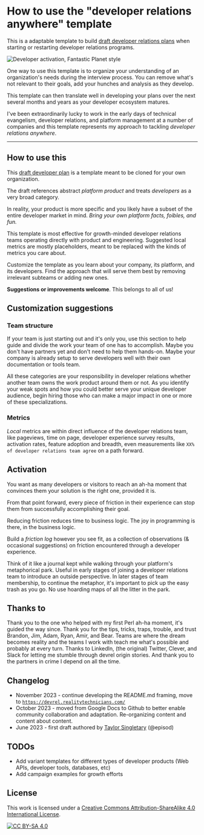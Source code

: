 # How to use the "developer relations anywhere" template

This is a adaptable template to build [draft developer relations plans](template.md) when starting or restarting developer relations programs.

![Developer activation, Fantastic Planet style](http://realitytechnicians.com/img/fantastic-planet-mount-head.gif "Developer activation, Fantastic Planet style")

One way to use this template is to organize your understanding of an organization's needs during the interview process. You can remove what's not relevant to their goals, add your hunches and analysis as they develop.

This template can then translate well in developing your plans over the next several months and years as your developer ecosystem matures.

I've been extraordinarily lucky to work in the early days of technical evangelism, developer relations, and platform management at a number of companies and this template represents my approach to tackling _developer relations anywhere_.

---

## How to use this

This [draft developer plan](template.md) is a template meant to be cloned for your own organization. 

The draft references abstract _platform product_ and treats _developers_ as a very broad category. 

In reality, your product is more specific and you likely have a subset of the entire developer market in mind. _Bring your own platform facts, foibles, and fun._

This template is most effective for growth-minded developer relations teams operating directly with product and engineering. Suggested local metrics are mostly placeholders, meant to be replaced with the kinds of metrics you care about.

Customize the template as you learn about your company, its platform, and its developers. Find the approach that will serve them best by removing irrelevant subteams or adding new ones.

**Suggestions or improvements welcome**. This belongs to all of us!

## Customization suggestions

### Team structure

If your team is just starting out and it's only you, use this section to help guide and divide the work your team of one has to accomplish. Maybe you don't have partners yet and don't need to help them hands-on. Maybe your company is already setup to serve developers well with their own documentation or tools team.

All these categories are your responsibility in developer relations whether another team owns the work product around them or not. As you identify your weak spots and how you could better serve your unique developer audience, begin hiring those who can make a major impact in one or more of these specializations.

### Metrics

_Local_ metrics are within direct influence of the developer relations team, like pageviews, time on page, developer experience survey results, activation rates, feature adoption and breadth, even measurements like `XX% of developer relations team agree` on a path forward.

## Activation

You want as many developers or visitors to reach an ah-ha moment that convinces them your solution is the right one, provided it is.

From that point forward, every piece of friction in their experience can stop them from successfully accomplishing their goal.

Reducing friction reduces time to business logic. The joy in programming is there, in the business logic.

Build a _friction log_ however you see fit, as a collection of observations (& occasional suggestions) on friction encountered through a developer experience.

Think of it like a journal kept while walking through your platform's metaphorical park. Useful in early stages of joining a developer relations team to introduce an outside perspective. In later stages of team membership, to continue the metaphor, it's important to pick up the easy trash as you go. No use hoarding maps of all the litter in the park.

## Thanks to

Thank you to the one who helped with my first Perl ah-ha moment, it's guided the way since. Thank you for the tips, tricks, traps, trouble, and trust Brandon, Jim, Adam, Ryan, Amir, and Bear. Teams are where the dream becomes reality and the teams I work with teach me what's possible and probably at every turn. Thanks to LinkedIn, (the original) Twitter, Clever, and Slack for letting me stumble through devrel origin stories. And thank you to the partners in crime I depend on all the time.

## Changelog

* November 2023 - continue developing the README.md framing, move to [`https://devrel.realitytechnicians.com/`](https://devrel.realitytechnicians.com/)
* October 2023 - moved from Google Docs to Github to better enable community collaboration and adaptation. Re-organizing content and content about content.
* June 2023 - first draft authored by [Taylor Singletary](https://linkedin.com/in/taylorsingletary) (@episod)

## TODOs

* Add variant templates for different types of developer products (Web APIs, developer tools, databases, etc)
* Add campaign examples for growth efforts

## License

This work is licensed under a
[Creative Commons Attribution-ShareAlike 4.0 International License][cc-by-sa].

[![CC BY-SA 4.0][cc-by-sa-image]][cc-by-sa]

[cc-by-sa]: http://creativecommons.org/licenses/by-sa/4.0/
[cc-by-sa-image]: https://licensebuttons.net/l/by-sa/4.0/88x31.png
[cc-by-sa-shield]: https://img.shields.io/badge/License-CC%20BY--SA%204.0-lightgrey.svg
